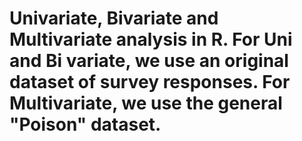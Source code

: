 # Univariate, Bivariate and Multivariate analysis in R. For Uni and Bi variate, we use an original dataset of survey responses. For Multivariate, we use the general "Poison" dataset. 
